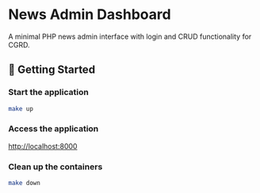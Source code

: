 # News Admin Dashboard

A minimal PHP news admin interface with login and CRUD functionality for CGRD.

## 🚀 Getting Started

### Start the application

```sh
make up
```


### Access the application

[http://localhost:8000](http://localhost:8000)

### Clean up the containers

```sh
make down
```
